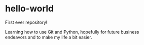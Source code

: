 # hello-world

First ever repository!

Learning how to use Git and Python, hopefully for future business endeavors and to make my life a bit easier.
